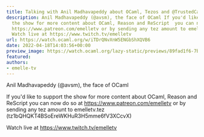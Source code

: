 ```yaml
---
title: Talking with Anil Madhavapeddy about OCaml, Tezos and @TrustedCarbon
description: Anil Madhavapeddy (@avsm), the face of OCaml If you'd like to support
  the show for more content about OCaml, Reason and ReScript  you can now do so at
  https://www.patreon.com/emelletv or by sending any tez amount to emelletv.tez (tz1bQHQKT4BSoEreWKHuR3H5mme6fV3XCcvX)
  Watch live at https://www.twitch.tv/emelletv
url: https://watch.ocaml.org/w/iTDrQNvXnW5ENGbShXQVB6
date: 2022-04-18T14:03:56+00:00
preview_image: https://watch.ocaml.org/lazy-static/previews/89fad1f6-7b6a-4713-be74-6d7cdd097352.jpg
featured:
authors:
- emelle-tv
---
```


<p>Anil Madhavapeddy (@avsm), the face of OCaml</p>
<p>If you'd like to support the show for more content about OCaml, Reason and ReScript  you can now do so at <a href="https://www.patreon.com/emelletv" target="_blank" rel="noopener noreferrer">https://www.patreon.com/emelletv</a> or by sending any tez amount to emelletv.tez (tz1bQHQKT4BSoEreWKHuR3H5mme6fV3XCcvX)</p>
<p>Watch live at <a href="https://www.twitch.tv/emelletv" target="_blank" rel="noopener noreferrer">https://www.twitch.tv/emelletv</a></p>

